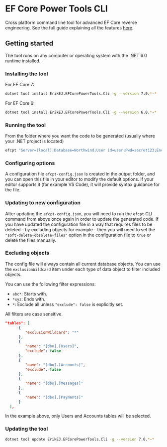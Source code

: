 # EF Core Power Tools CLI

Cross platform command line tool for advanced EF Core reverse engineering. See the full guide explaining all the features [here](https://github.com/ErikEJ/EFCorePowerTools/wiki/Reverse-Engineering).

## Getting started

The tool runs on any computer or operating system with the .NET 6.0 runtime installed.

### Installing the tool

For EF Core 7:

```bash
dotnet tool install ErikEJ.EFCorePowerTools.Cli -g --version 7.0.*-*
```

For EF Core 6:

```bash
dotnet tool install ErikEJ.EFCorePowerTools.Cli -g --version 6.0.*-*
```

### Running the tool 

From the folder where you want the code to be generated (usually where your .NET project is located)

```bash
efcpt "Server=(local);Database=Northwind;User id=user;Pwd=secret123;Encrypt=false" mssql
```

### Configuring options

A configuration file `efcpt-config.json` is created in the output folder, and you can open this file in your editor to modify the default options. If your editor supports it (for example VS Code), it will provide syntax guidance for the file.

### Updating to new configuration

After updating the `efcpt-config.json`, you will need to run the `efcpt` CLI command from above once again in order to update the generated code.
If you have updated the configuration file in a way that requires files to be deleted - by excluding objects for example - then you will need to set the `"soft-delete-obsolete-files"` option in the configuration file to `true` or delete the files manually.


### Excluding objects

The config file will always contain all current database objects. You can use the `exclusionWildcard` item under each type of data object to filter included objects. 

You can use the following filter expressions:

- `abc*`: Starts with.
- `*xyz`: Ends with.
- `*`: Exclude all unless `"exclude": false` is explicitly set.

All filters are case sensitive.

```json
"tables": [
      {
         "exclusionWildcard": "*"
      },
      {
         "name": "[dbo].[Users]",
         "exclude": false
      },
      {
         "name": "[dbo].[Accounts]",
         "exclude": false
      },
      {
         "name": "[dbo].[Messages]"
      },
      {
         "name": "[dbo].[Payments]"
      }
  ],
```

In the example above, only Users and Accounts tables will be selected.

### Updating the tool

```bash
dotnet tool update ErikEJ.EFCorePowerTools.Cli -g --version 7.0.*-*
```